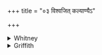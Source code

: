 +++
title = "०३ विश्वजित् कल्याण्यैऽ"

+++

<details><summary>Whitney</summary>

### Translation
3. O all-conqueror, commit me to beauty; O beauty, protect both all etc.  
etc.

### Notes
Ppp. has *sarvavid viśvavid* instead of *viśvajit* at the beginning.
</details>

<details><summary>Griffith</summary>

To Visvajit entrust me, O Kalyani. Guard, O Kalyani, all our men, etc.
</details>
